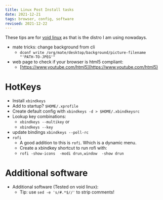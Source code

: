 ```yaml
---
title: Linux Post Install tasks
date: 2021-12-21
tags: browser, config, software
revised: 2021-12-22
---
```


These tips are for [void linux][void] as that is the distro
I am using nowadays.

- mate tricks: change background from cli
    - `dconf write /org/mate/desktop/background/picture-filename "'PATH-TO-JPEG'"`
- web page to check if your browser is html5 compliant:
    - [https://www.youtube.com/html5](https://www.youtube.com/html5)

# HotKeys

- Install `xbindkeys`
- Add to startup? `$HOME/.xprofile`
- Create default config with `xbindkeys -d > $HOME/.xbindkeysrc`
- Lookup key combinations:
    - `xbindkeys --multikey` or
    - `xbindkeys --key`
- update bindings `xbindkeys --poll-rc`
- `rofi`
    - A good addition to this is `rofi`.  Which is a dynamic menu.
    - Create a xbindkey shortcut to run rofi with:
	- `rofi -show-icons  -modi drun,window  -show drun`

# Additional software

- Additional software (Tested on void linux):
  - Tip: use `sed -e 's/#.*$//'` to strip comments!

<script src="https://tortugalabs.github.io/embed-like-gist/embed.js?style=paraiso-light&showBorder=on&showLineNumbers=on&showFileMeta=on&showCopy=on&fetchFromJsDelivr=on&target=https://github.com/alejandroliu/0ink.net/blob/master/snippets/void-installation/swlist-extras.txt"></script>



 [void]: https://voidlinux.org "Void Linux"
